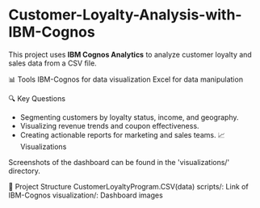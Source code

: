 # Customer-Loyalty-Analysis-with-IBM-Cognos
This project uses **IBM Cognos Analytics** to analyze customer loyalty and sales data from a CSV file. 

📊 Tools
IBM-Cognos for data visualization
Excel for data manipulation

🔍 Key Questions
- Segmenting customers by loyalty status, income, and geography.
- Visualizing revenue trends and coupon effectiveness.
- Creating actionable reports for marketing and sales teams.
📈Visualizations

Screenshots of the dashboard can be found in the 'visualizations/' directory.

📂 Project Structure
CustomerLoyaltyProgram.CSV(data)
scripts/: Link of IBM-Cognos
visualization/: Dashboard images

